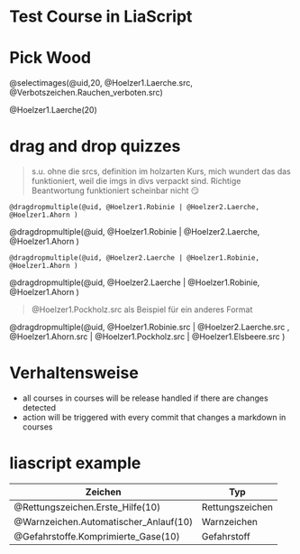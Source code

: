 <!--
author: Volker Göhler
email: volker.goehler@informatik.tu-freiberg.de
version: 0.0.19
edit: true
date: 2025-05-20
logo: https://raw.githubusercontent.com/Ifi-DiAgnostiK-Project/LiaScript-Courses/refs/heads/main/img/Logo_234px.png
comment: Test Course for the action release system

title : Test Course for Action Release System

tags:
    - Experimente

import: https://raw.githubusercontent.com/Ifi-DiAgnostiK-Project/LiaScript_DragAndDrop_Template/refs/heads/main/README.md
import: https://raw.githubusercontent.com/Ifi-DiAgnostiK-Project/Piktogramme/refs/heads/main/makros.md
import: https://raw.githubusercontent.com/Ifi-DiAgnostiK-Project/LiaScript_ImageQuiz/refs/heads/main/README.md
import: https://raw.githubusercontent.com/Ifi-DiAgnostiK-Project/Holzarten/refs/heads/main/makros.md

@style
.flex-container {
    display: flex;[](https://liascript.github.io/LiveEditor/liascript/index.html?#5)
    flex-wrap: wrap; /* Allows the items to wrap as needed */
    align-items: stretch;
    gap: 20px; /* Adds both horizontal and vertical spacing between items */
}

.flex-child {
    flex: 1;
    margin-right: 20px; /* Adds space between the columns */
}

@media (max-width: 600px) {
    .flex-child {
        flex: 100%; /* Makes the child divs take up the full width on slim devices */
        margin-right: 0; /* Removes the right margin */
    }
}
@end

-->

# Test Course in LiaScript

Pick Wood
===

@selectimages(@uid,20, @Hoelzer1.Laerche.src, @Verbotszeichen.Rauchen_verboten.src)

@Hoelzer1.Laerche(20)


# drag and drop quizzes

> s.u. ohne die srcs, definition im holzarten Kurs, mich wundert das das funktioniert, weil die imgs in divs verpackt sind.
> Richtige Beantwortung funktioniert scheinbar nicht 😏


`@dragdropmultiple(@uid, @Hoelzer1.Robinie | @Hoelzer2.Laerche, @Hoelzer1.Ahorn )`

@dragdropmultiple(@uid, @Hoelzer1.Robinie | @Hoelzer2.Laerche, @Hoelzer1.Ahorn )

`@dragdropmultiple(@uid, @Hoelzer2.Laerche | @Hoelzer1.Robinie, @Hoelzer1.Ahorn )`

@dragdropmultiple(@uid, @Hoelzer2.Laerche | @Hoelzer1.Robinie, @Hoelzer1.Ahorn )

> @Hoelzer1.Pockholz.src als Beispiel für ein anderes Format

@dragdropmultiple(@uid, @Hoelzer1.Robinie.src | @Hoelzer2.Laerche.src , @Hoelzer1.Ahorn.src | @Hoelzer1.Pockholz.src | @Hoelzer1.Elsbeere.src )

# Verhaltensweise

- all courses in courses will be release handled if there are changes detected
- action will be triggered with every commit that changes a markdown in courses

# liascript example

| Zeichen | Typ|
|--- | ---|
|@Rettungszeichen.Erste_Hilfe(10) | Rettungszeichen|
|@Warnzeichen.Automatischer_Anlauf(10) | Warnzeichen|
|@Gefahrstoffe.Komprimierte_Gase(10) | Gefahrstoff|
